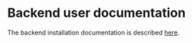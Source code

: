 # Backend user documentation

The backend installation documentation is described [here](../backend/README.md).